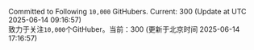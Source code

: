 Committed to Following `10,000` GitHubers. Current: <!-- FOLLOWING_COUNT -->300<!-- FOLLOWING_COUNT --> (Update at UTC <!-- LAST_UPDATED -->2025-06-14 09:16:57<!-- LAST_UPDATED -->)<br>
致力于关注`10,000`个GitHuber。当前：<!-- FOLLOWING_COUNT -->300<!-- FOLLOWING_COUNT --> (更新于北京时间 <!-- LAST_UPDATED_CST -->2025-06-14 17:16:57<!-- LAST_UPDATED_CST -->)
